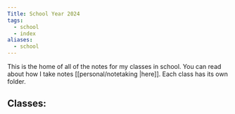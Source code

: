 ```yaml
---
Title: School Year 2024
tags:
  - school
  - index
aliases:
  - school
---
```


This is the home of all of the notes for my classes in school. You can read about how I take notes [[personal/notetaking |here]]. Each class has its own folder.

## Classes:
